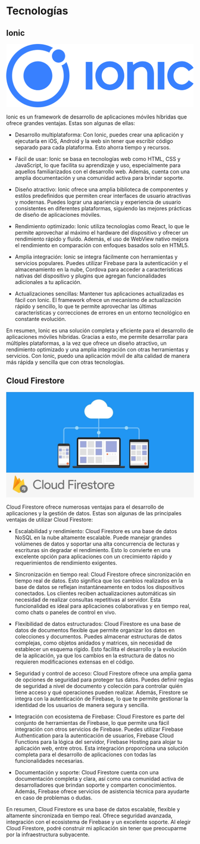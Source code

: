 # Tecnologías

## Ionic

![Imágen de Ionic](/docs/media/ionic.png)

Ionic es un framework de desarrollo de aplicaciones móviles híbridas que ofrece grandes ventajas. Estas son algunas de ellas:

* Desarrollo multiplataforma: Con Ionic, puedes crear una aplicación y ejecutarla en iOS, Android y la web sin tener que escribir código separado para cada plataforma. Esto ahorra tiempo y recursos.

* Fácil de usar: Ionic se basa en tecnologías web como HTML, CSS y JavaScript, lo que facilita su aprendizaje y uso, especialmente para aquellos familiarizados con el desarrollo web. Además, cuenta con una amplia documentación y una comunidad activa para brindar soporte.

* Diseño atractivo: Ionic ofrece una amplia biblioteca de componentes y estilos predefinidos que permiten crear interfaces de usuario atractivas y modernas. Puedes lograr una apariencia y experiencia de usuario consistentes en diferentes plataformas, siguiendo las mejores prácticas de diseño de aplicaciones móviles.

* Rendimiento optimizado: Ionic utiliza tecnologías como React, lo que le permite aprovechar al máximo el hardware del dispositivo y ofrecer un rendimiento rápido y fluido. Además, el uso de WebView nativo mejora el rendimiento en comparación con enfoques basados solo en HTML5.

* Amplia integración: Ionic se integra fácilmente con herramientas y servicios populares. Puedes utilizar Firebase para la autenticación y el almacenamiento en la nube, Cordova para acceder a características nativas del dispositivo y plugins que agregan funcionalidades adicionales a tu aplicación.

* Actualizaciones sencillas: Mantener tus aplicaciones actualizadas es fácil con Ionic. El framework ofrece un mecanismo de actualización rápido y sencillo, lo que te permite aprovechar las últimas características y correcciones de errores en un entorno tecnológico en constante evolución.

En resumen, Ionic es una solución completa y eficiente para el desarrollo de aplicaciones móviles híbridas. Gracias a esto, me permite desarrollar para múltiples plataformas, a la vez que ofrece un diseño atractivo, un rendimiento optimizado y una amplia integración con otras herramientas y servicios. Con Ionic, puedo una aplicación móvil de alta calidad de manera más rápida y sencilla que con otras tecnologías.

## Cloud Firestore

![Imagen de Cloud Firestore](/docs/media/cloudfirestore.png)

Cloud Firestore ofrece numerosas ventajas para el desarrollo de aplicaciones y la gestión de datos. Estas son algunas de las principales ventajas de utilizar Cloud Firestore:

* Escalabilidad y rendimiento: Cloud Firestore es una base de datos NoSQL en la nube altamente escalable. Puede manejar grandes volúmenes de datos y soportar una alta concurrencia de lecturas y escrituras sin degradar el rendimiento. Esto lo convierte en una excelente opción para aplicaciones con un crecimiento rápido y requerimientos de rendimiento exigentes.

* Sincronización en tiempo real: Cloud Firestore ofrece sincronización en tiempo real de datos. Esto significa que los cambios realizados en la base de datos se reflejan instantáneamente en todos los dispositivos conectados. Los clientes reciben actualizaciones automáticas sin necesidad de realizar consultas repetitivas al servidor. Esta funcionalidad es ideal para aplicaciones colaborativas y en tiempo real, como chats o paneles de control en vivo.

* Flexibilidad de datos estructurados: Cloud Firestore es una base de datos de documentos flexible que permite organizar los datos en colecciones y documentos. Puedes almacenar estructuras de datos complejas, como objetos anidados y matrices, sin necesidad de establecer un esquema rígido. Esto facilita el desarrollo y la evolución de la aplicación, ya que los cambios en la estructura de datos no requieren modificaciones extensas en el código. 

* Seguridad y control de acceso: Cloud Firestore ofrece una amplia gama de opciones de seguridad para proteger tus datos. Puedes definir reglas de seguridad a nivel de documento y colección para controlar quién tiene acceso y qué operaciones pueden realizar. Además, Firestore se integra con la autenticación de Firebase, lo que te permite gestionar la identidad de los usuarios de manera segura y sencilla.

* Integración con ecosistema de Firebase: Cloud Firestore es parte del conjunto de herramientas de Firebase, lo que permite una fácil integración con otros servicios de Firebase. Puedes utilizar Firebase Authentication para la autenticación de usuarios, Firebase Cloud Functions para la lógica del servidor, Firebase Hosting para alojar tu aplicación web, entre otros. Esta integración proporciona una solución completa para el desarrollo de aplicaciones con todas las funcionalidades necesarias.

* Documentación y soporte: Cloud Firestore cuenta con una documentación completa y clara, así como una comunidad activa de desarrolladores que brindan soporte y comparten conocimientos. Además, Firebase ofrece servicios de asistencia técnica para ayudarte en caso de problemas o dudas.

En resumen, Cloud Firestore es una base de datos escalable, flexible y altamente sincronizada en tiempo real. Ofrece seguridad avanzada, integración con el ecosistema de Firebase y un excelente soporte. Al elegir Cloud Firestore, podré construir mi aplicación sin tener que preocuparme por la infraestructura subyacente.